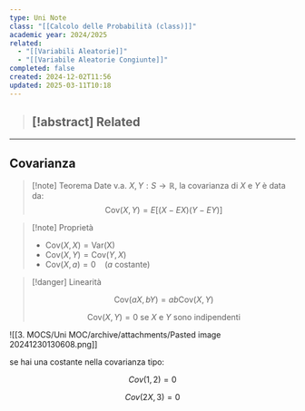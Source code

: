 ```yaml
---
type: Uni Note
class: "[[Calcolo delle Probabilità (class)]]"
academic year: 2024/2025
related:
  - "[[Variabili Aleatorie]]"
  - "[[Variabile Aleatorie Congiunte]]"
completed: false
created: 2024-12-02T11:56
updated: 2025-03-11T10:18
---
```

>[!abstract] Related
>- 

---
## Covarianza

>[!note] Teorema
>Date v.a. $X,Y: S \to \mathbb{R}$, la covarianza di $X$ e $Y$ è data da:
>$$
>\text{Cov}(X,Y) = E\big[(X-EX)(Y -EY) \big]
>$$

>[!note] Proprietà
>
>- $\text{Cov}(X,X) = \text{Var(X)}$
>- $\text{Cov}(X,Y) =\text{Cov}(Y,X)$
>- $\text{Cov}(X,a) = 0 \ \ \ \ (a \text{ costante})$ 

>[!danger] Linearità
>
>$$
>\text{Cov}(aX, bY) = ab\text{Cov}(X,Y)
>$$
>
>$$
>\text{Cov}(X, Y) = 0 \ \text{se }X \text{ e } Y \text{ sono indipendenti}
>$$

![[3. MOCS/Uni MOC/archive/attachments/Pasted image 20241230130608.png]]

se hai una costante nella covarianza tipo:

$$
Cov(1,2) = 0
$$


$$
Cov(2X,3) = 0
$$
